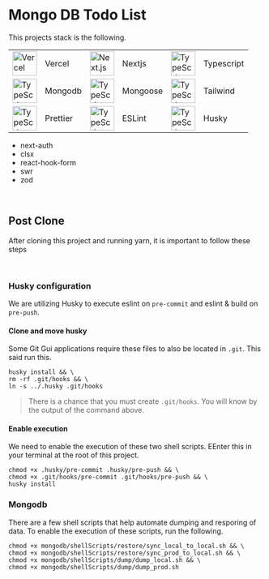 # Mongo DB Todo List

This projects stack is the following.

<table>
  <tr>
    <td><img src="https://skillicons.dev/icons?i=vercel" width="48" height="48" alt="Vercel" /></td>
    <td>Vercel</td>
    <td><img src="https://skillicons.dev/icons?i=nextjs" width="48" height="48" alt="Next.js" /></td>
    <td>Nextjs</td>
    <td><img src="https://skillicons.dev/icons?i=ts" width="48" height="48" alt="TypeScript" /></td>
    <td>Typescript</td>
  </tr>
  <tr>
    <td><img src="https://skillicons.dev/icons?i=mongodb" width="48" height="48" alt="TypeScript" /></td>
    <td>Mongodb</td>
    <td><img src="https://github.com/PhilipRurka/todo-with-mongodb/blob/main/readme-assets/mongoose.png?raw=true" width="48" height="48" alt="TypeScript" /></td>
    <td>Mongoose</td>
    <td><img src="https://skillicons.dev/icons?i=tailwind" width="48" height="48" alt="TypeScript" /></td>
    <td>Tailwind</td>
  </tr>
  <tr>
    <td><img src="https://github.com/PhilipRurka/todo-with-mongodb/blob/main/readme-assets/prettier.png?raw=true" width="48" height="48" alt="TypeScript" /></td>
    <td>Prettier</td>
    <td><img src="https://github.com/PhilipRurka/todo-with-mongodb/blob/main/readme-assets/eslint.png?raw=true" width="48" height="48" alt="TypeScript" /></td>
    <td>ESLint</td>
    <td><img src="https://github.com/PhilipRurka/todo-with-mongodb/blob/main/readme-assets/husky.png?raw=true" width="48" height="48" alt="TypeScript" /></td>
    <td>Husky</td>
  </tr>
</table>

- next-auth
- clsx
- react-hook-form
- swr
- zod

<br/>

## Post Clone

After cloning this project and running yarn, it is important to follow these steps

<br/>

### Husky configuration

We are utilizing Husky to execute eslint on `pre-commit` and eslint & build on `pre-push`.

#### Clone and move husky

Some Git Gui applications require these files to also be located in `.git`. This said run this.

```shell
husky install && \
rm -rf .git/hooks && \
ln -s ../.husky .git/hooks
```

> There is a chance that you must create `.git/hooks`. You will know by the output of the command above.

#### Enable execution

We need to enable the execution of these two shell scripts. EEnter this in your terminal at the root of this project.

```shell
chmod +x .husky/pre-commit .husky/pre-push && \
chmod +x .git/hooks/pre-commit .git/hooks/pre-push && \
husky install
```

### Mongodb

There are a few shell scripts that help automate dumping and resporing of data. To enable the execution of these scripts, run the following.

```shell
chmod +x mongodb/shellScripts/restore/sync_local_to_local.sh && \
chmod +x mongodb/shellScripts/restore/sync_prod_to_local.sh && \
chmod +x mongodb/shellScripts/dump/dump_local.sh && \
chmod +x mongodb/shellScripts/dump/dump_prod.sh
```
